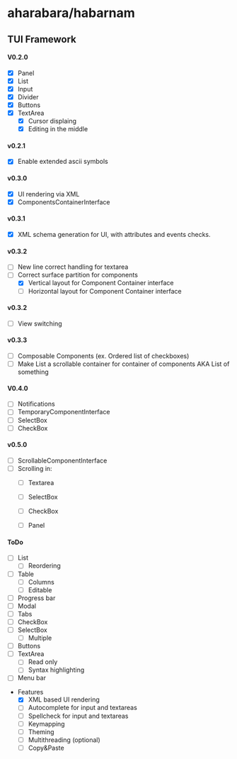 # aharabara/habarnam
## TUI Framework
#### V0.2.0
   - [x] Panel
   - [x] List
   - [x] Input
   - [x] Divider
   - [x] Buttons
   - [x] TextArea
      - [x] Cursor displaing
      - [x] Editing in the middle

#### v0.2.1
   - [x] Enable extended ascii symbols

#### v0.3.0
   - [x] UI rendering via XML
   - [x] ComponentsContainerInterface
   
#### v0.3.1
   - [x] XML schema generation for UI, with attributes and events checks.

#### v0.3.2
   - [ ] New line correct handling for textarea
   - [ ] Correct surface partition for components
      - [x] Vertical layout  for Component Container interface
      - [ ] Horizontal layout for Component Container interface
   
#### v0.3.2
   - [ ] View switching


#### v0.3.3
   - [ ] Composable Components (ex. Ordered list of checkboxes)
   - [ ] Make List a scrollable container for container of components AKA List of something

#### V0.4.0
   - [ ] Notifications
   - [ ] TemporaryComponentInterface
   - [ ] SelectBox
   - [ ] CheckBox

#### v0.5.0
   - [ ] ScrollableComponentInterface
   - [ ] Scrolling in:
       - [ ] Textarea
       - [ ] SelectBox
       - [ ] CheckBox
       - [ ] Panel


#### ToDo
   - [ ] List
     - [ ] Reordering
   - [ ] Table
     - [ ] Columns
     - [ ] Editable
   - [ ] Progress bar
   - [ ] Modal
   - [ ] Tabs
   - [ ] CheckBox
   - [ ] SelectBox
      - [ ] Multiple
   - [ ] Buttons
   - [ ] TextArea
      - [ ] Read only
      - [ ] Syntax highlighting
   - [ ] Menu bar
 - Features
   - [x] XML based UI rendering
   - [ ] Autocomplete for input and textareas
   - [ ] Spellcheck for input and textareas
   - [ ] Keymapping
   - [ ] Theming
   - [ ] Multithreading (optional)
   - [ ] Copy&Paste
